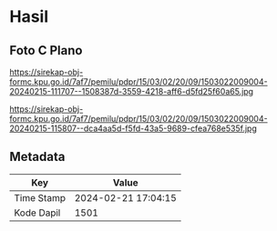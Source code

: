 # Hasil

## Foto C Plano

https://sirekap-obj-formc.kpu.go.id/7af7/pemilu/pdpr/15/03/02/20/09/1503022009004-20240215-111707--1508387d-3559-4218-aff6-d5fd25f60a65.jpg

https://sirekap-obj-formc.kpu.go.id/7af7/pemilu/pdpr/15/03/02/20/09/1503022009004-20240215-115807--dca4aa5d-f5fd-43a5-9689-cfea768e535f.jpg


## Metadata

| Key        | Value               |
| ---------- | ------------------- |
| Time Stamp | 2024-02-21 17:04:15 |
| Kode Dapil | 1501                |



